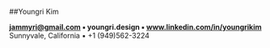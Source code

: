 ##Youngri Kim

**jammyri@gmail.com ▪ youngri.design ▪ www.linkedin.com/in/youngrikim**
Sunnyvale, California ▪ +1 (949)562-3224

